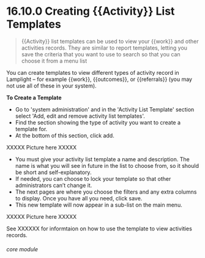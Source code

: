 # 16.10.0 Creating {{Activity}} List Templates

> {{Activity}} list templates can be used to view your {{work}} and other activities records. They are similar to report templates, letting you save the criteria that you want to use to search so that you can choose it from a menu list

You can create templates to view different types of activity record in Lamplight – for example {{work}}, {{outcomes}}, or {{referrals}} (you may not use all of these in your system).

**To Create a Template**

- Go to 'system administration' and in the 'Activity List Template' section select 'Add, edit and remove activity list templates'. 
- Find the section showing the type of activity you want to create a template for. 
- At the bottom of this section, click add.

XXXXX Picture here XXXXX

- You must give your activity list template a name and description. The name is what you will see in future in the list to choose from, so it should be short and self-explanatory. 
- If needed, you can choose to lock your template so that other administrators can’t change it.
- The next pages are where you choose the filters and any extra columns to display. Once you have all you need, click save.
- This new template will now appear in a sub-list on the main menu.

XXXXX Picture here XXXXX

See XXXXXX for informtaion on how to use the template to view activities records. 


###### core module
